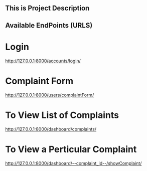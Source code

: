 ## This is Project Description


## Available EndPoints (URLS)
# Login 
<http://127.0.0.1:8000/accounts/login/>

# Complaint Form
<http://127.0.0.1:8000/users/complaintForm/>

# To View List of Complaints
<http://127.0.0.1:8000/dashboard/complaints/>

# To View a Perticular Complaint
<http://127.0.0.1:8000/dashboard/--complaint_id--/showComplaint/>